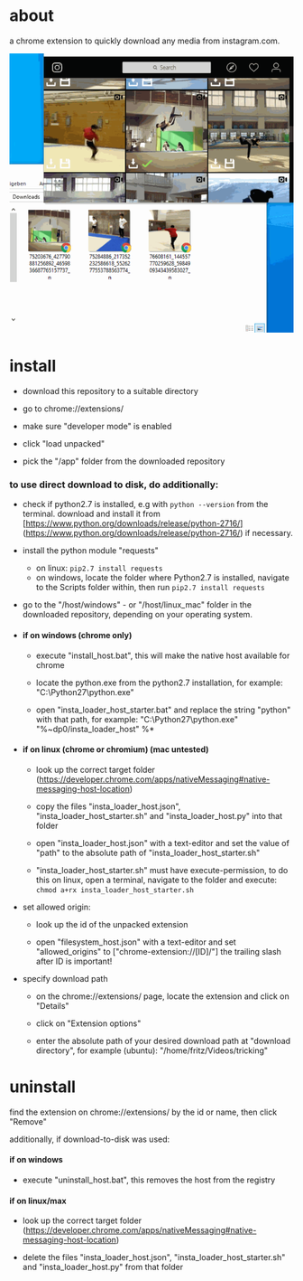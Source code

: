 

  
  
# about
a chrome extension to quickly download any media from instagram.com.

![download directly into folder](https://github.com/flurrux/insta-loader/blob/master/insta-loader-demo-1.gif)


# install

  

- download this repository to a suitable directory

- go to chrome://extensions/

- make sure "developer mode" is enabled

- click "load unpacked"

- pick the "/app" folder from the downloaded repository


### to use direct download to disk, do additionally:

- check if python2.7 is installed, e.g with `python --version` from the terminal.
	download and install it from [https://www.python.org/downloads/release/python-2716/]	(https://www.python.org/downloads/release/python-2716/) if necessary. 
- install the python module "requests"
	- on linux: `pip2.7 install requests`
	- on windows, locate the folder where Python2.7 is installed,
	navigate to the Scripts folder within, then run `pip2.7 install requests`

- go to the "/host/windows" - or "/host/linux_mac" folder in the downloaded repository, 
depending on your operating system.  

- #### if on windows (chrome only)

	- execute "install_host.bat", this will make the native host available for chrome

	- locate the python.exe from the python2.7 installation, for example: "C:\Python27\python.exe"

	- open "insta_loader_host_starter.bat" and replace the string "python" with that path,
	for example: "C:\Python27\python.exe" "%~dp0/insta_loader_host" %*

- #### if on linux (chrome or chromium) (mac untested)

	- look up the correct target folder (https://developer.chrome.com/apps/nativeMessaging#native-messaging-host-location)

	- copy the files "insta_loader_host.json", "insta_loader_host_starter.sh" and "insta_loader_host.py" into that folder

	- open "insta_loader_host.json" with a text-editor and set the value of "path" to the absolute path of "insta_loader_host_starter.sh"

	- "insta_loader_host_starter.sh" must have execute-permission,
	to do this on linux, open a terminal, navigate to the folder and execute:
	`chmod a+rx insta_loader_host_starter.sh`

  

- set allowed origin:
	
	- look up the id of the unpacked extension
	
	- open "filesystem_host.json" with a text-editor and set "allowed_origins" to ["chrome-extension://[ID]/"]
	the trailing slash after ID is important!

  

- specify download path

	- on the chrome://extensions/ page, locate the extension and click on "Details"

	- click on "Extension options"

	- enter the absolute path of your desired download path at "download directory",
	for example (ubuntu): "/home/fritz/Videos/tricking"

  
  
  

# uninstall

find the extension on chrome://extensions/ by the id or name, then click "Remove"

additionally, if download-to-disk was used:

#### if on windows

- execute "uninstall_host.bat", this removes the host from the registry

#### if on linux/max

- look up the correct target folder (https://developer.chrome.com/apps/nativeMessaging#native-messaging-host-location)

- delete the files "insta_loader_host.json", "insta_loader_host_starter.sh" and "insta_loader_host.py" from that folder
